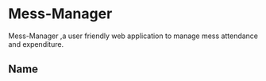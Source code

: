 # Mess-Manager
Mess-Manager ,a user friendly web application to manage mess attendance and expenditure.

## Name
